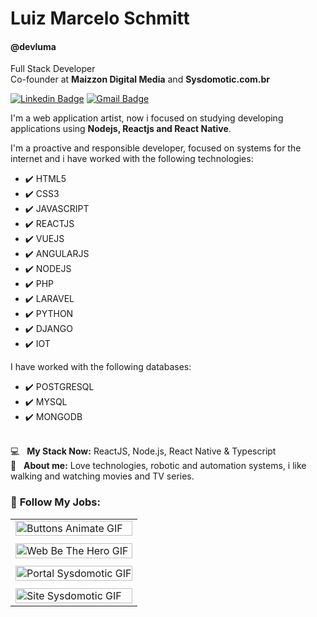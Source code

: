 # Luiz Marcelo Schmitt

#### @devluma 

Full Stack Developer<br/>
Co-founder at **Maizzon Digital Media** and **Sysdomotic.com.br**

[![Linkedin Badge](https://img.shields.io/badge/devluma-32c5ef?style=for-the-badge&logo=Linkedin&logoColor=white&link=https://www.linkedin.com/in/devluma/)](https://www.linkedin.com/in/devluma/) [![Gmail Badge](https://img.shields.io/badge/luizmarceloschmitt@gmail.com-32c5ey?style=for-the-badge&logo=Gmail&logoColor=white&link=mailto:luizmarceloschmitt@gmail.com)](mailto:luizmarceloschmitt@gmail.com)

I'm a web application artist, now i focused on studying developing applications using **Nodejs, Reactjs and React Native**.<br/>

I'm a proactive and responsible developer, focused on systems for the internet and i have worked with the following technologies:<br/>

- ✔️ HTML5
- ✔️ CSS3
- ✔️ JAVASCRIPT
- ✔️ REACTJS
- ✔️ VUEJS
- ✔️ ANGULARJS
- ✔️ NODEJS
- ✔️ PHP
- ✔️ LARAVEL
- ✔️ PYTHON
- ✔️ DJANGO
- ✔️ IOT

I have worked with the following databases:<br/>

- ✔️ POSTGRESQL
- ✔️ MYSQL
- ✔️ MONGODB

 <br/> 💻 &nbsp; **My Stack Now:** ReactJS, Node.js, React Native & Typescript
 <br/> 💬 &nbsp; **About me:** Love technologies, robotic and automation systems, i like walking and watching movies and TV series.

### 🚀 **Follow My Jobs:**

<table>
  <tbody>
    <tr>
      <td>
        <img alt="Buttons Animate GIF" src="https://github.com/devluma/devluma/blob/master/static/buttons-animate.gif?raw=true" width="100%" />
      </td>
    </tr>
    <tr>
      <td></td>
    </tr>
    <tr>
      <td>
        <img alt="Web Be The Hero GIF" src="https://github.com/devluma/devluma/blob/master/static/web-be-the-hero.gif?raw=true" width="100%" />
      </td>
    </tr>
    <tr>
      <td></td>
    </tr>
    <tr>
      <td>
        <img alt="Portal Sysdomotic GIF" src="https://github.com/devluma/devluma/blob/master/static/portal-sysdomotic.gif?raw=true" width="100%" />
      </td>
    </tr>
    <tr>
      <td></td>
    </tr>
    <tr>
      <td>
        <img alt="Site Sysdomotic GIF" src="https://github.com/devluma/devluma/blob/master/static/site-sysdomotic.gif?raw=true" width="100%" />
      </td>
    </tr>
  </tbody>
</table>

<!--
**devluma/devluma** is a ✨ _special_ ✨ repository because its `README.md` (this file) appears on your GitHub profile.

Here are some ideas to get you started:

- 🔭 I’m currently working on ...
- 🌱 I’m currently learning ...
- 👯 I’m looking to collaborate on ...
- 🤔 I’m looking for help with ...
- 💬 Ask me about ...
- 📫 How to reach me: ...
- 😄 Pronouns: ...
- ⚡ Fun fact: ...
-->
